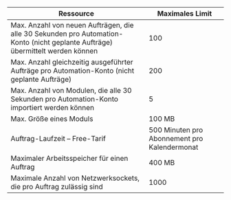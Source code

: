 | Ressource | Maximales Limit |
| --- | --- |
| Max. Anzahl von neuen Aufträgen, die alle 30 Sekunden pro Automation-Konto (nicht geplante Aufträge) übermittelt werden können |100 |
| Max. Anzahl gleichzeitig ausgeführter Aufträge pro Automation-Konto (nicht geplante Aufträge) |200 |
| Max. Anzahl von Modulen, die alle 30 Sekunden pro Automation-Konto importiert werden können |5 |
| Max. Größe eines Moduls |100 MB |
| Auftrag-Laufzeit – Free-Tarif |500 Minuten pro Abonnement pro Kalendermonat |
| Maximaler Arbeitsspeicher für einen Auftrag |400 MB |
| Maximale Anzahl von Netzwerksockets, die pro Auftrag zulässig sind |1000 |



<!--HONumber=Nov16_HO3-->


